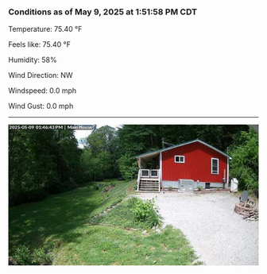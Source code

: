 ### Conditions as of May 9, 2025 at 1:51:58 PM CDT 

Temperature: 75.40 &deg;F

Feels like: 75.40 &deg;F

Humidity: 58%

Wind Direction: NW

Windspeed: 0.0 mph

Wind Gust: 0.0 mph

---

<img src="./images/latest.jpeg"/>

